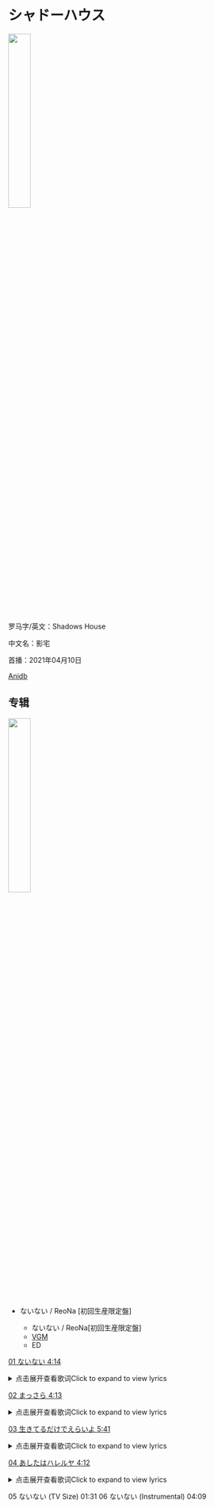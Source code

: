 # シャドーハウス

<img src="/Anime-LRCS/img/シャドーハウス/258223.jpg" width="30%" height="30%" />

罗马字/英文：Shadows House

中文名：影宅

首播：2021年04月10日

[Anidb](https://anidb.net/anime/15779)

## 专辑

<img src="/Anime-LRCS/img/シャドーハウス/Cover.jpg" width="30%" height="30%" />

* ないない / ReoNa \[初回生産限定盤]
  
  * ないない / ReoNa\[初回生産限定盤]
  * [VGM](https://vgmdb.net/album/109351)
  * ED

[01 ないない 4:14](https://github.com/Little-Data/Anime-LRCS/blob/main/2021/シャドーハウス/01.%20ないない.lrc)

<details>
<summary>点击展开查看歌词Click to expand to view lyrics</summary>

[01 ないない 4:14](https://cdn.jsdelivr.net/gh/Little-Data/Anime-LRCS@main/2021/シャドーハウス/01.%20ないない.lrc ':include :type=code')

</details>

[02 まっさら 4:13](https://github.com/Little-Data/Anime-LRCS/blob/main/2021/シャドーハウス/02.%20まっさら.lrc)

<details>
<summary>点击展开查看歌词Click to expand to view lyrics</summary>

[02 まっさら 4:13](https://cdn.jsdelivr.net/gh/Little-Data/Anime-LRCS@main/2021/シャドーハウス/02.%20まっさら.lrc)

</details>

[03 生きてるだけでえらいよ 5:41](https://github.com/Little-Data/Anime-LRCS/blob/main/2021/シャドーハウス/03.%20生きてるだけでえらいよ.lrc)

<details>
<summary>点击展开查看歌词Click to expand to view lyrics</summary>

[03 生きてるだけでえらいよ 5:41](https://cdn.jsdelivr.net/gh/Little-Data/Anime-LRCS@main/2021/シャドーハウス/03.%20生きてるだけでえらいよ.lrc)

</details>

[04 あしたはハレルヤ 4:12](https://github.com/Little-Data/Anime-LRCS/blob/main/2021/シャドーハウス/04.%20あしたはハレルヤ.lrc)

<details>
<summary>点击展开查看歌词Click to expand to view lyrics</summary>

[04 あしたはハレルヤ 4:12](https://cdn.jsdelivr.net/gh/Little-Data/Anime-LRCS@main/2021/シャドーハウス/04.%20あしたはハレルヤ.lrc)

</details>

05 ないない (TV Size) 01:31
06 ないない (Instrumental) 04:09


